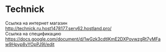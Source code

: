 # Technick
Ссылка на интернет магазин http://technick.ru.host1478177.serv62.hostland.pro/  
Ссылка на спецификацию https://docs.google.com/document/d/1wGzk3cdtlKmE2DXPovwzgRt7yMFaw9Hpyp8vYOpPJ9I/edit
